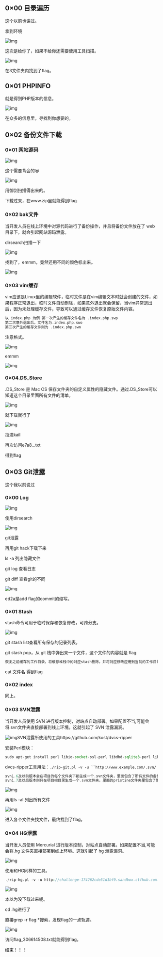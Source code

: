 ## 0×00 目录遍历

这个以前也讲过。

拿到环境

![img](assets/1623671662079-e8875a5c-2e8a-4716-bb0e-c57dd8890d5c.png)

这次是给你了，如果不给你还需要使用工具扫描。

![img](assets/1623671670385-ab2cefc6-4f0c-40ce-b7fd-44b51e2a708e.png)

在3文件夹内找到了flag。



## 0×01 PHPINFO

就是得到PHP版本的信息。

![img](assets/1623671688373-44ba8164-7dc0-40d2-99fc-b34ae4d86744.png)

在众多的信息里，寻找到你想要的。



## 0×02 备份文件下载

### 0×01 网站源码

![img](assets/1623671702891-de803379-dcbb-416f-9c66-a9c7ab4e2074.png)

这个需要背会的😒

![img](assets/1623671708683-c02a8e29-10f5-42d8-aeb4-b309151a7fea.png)

用御剑扫描得出来的。

下载过来，在www.zip里就能得到flag



### 0×02 bak文件

当开发人员在线上环境中对源代码进行了备份操作，并且将备份文件放在了 web 目录下，就会引起网站源码泄露。



dirsearch扫描一下

![img](assets/1623671720790-69fb8672-9425-48f0-bfc1-2b0f7376e2c5.png)

找到了，emmm，竟然还用不同的颜色标出来。

![img](assets/1623671726867-47b315e9-80ea-4e0a-81fd-09d6d012ad81.png)

### 0×03 vim缓存

vim应该是Linux里的编辑软件，临时文件是在vim编辑文本时就会创建的文件，如果程序正常退出，临时文件自动删除，如果意外退出就会保留，当vim异常退出后，因为未处理缓存文件，导致可以通过缓存文件恢复原始文件内容。

```php
以 index.php 为例 第一次产生的缓存文件名为 .index.php.swp
第二次意外退出后，文件名为.index.php.swo
第三次产生的缓存文件则为 .index.php.swn
```

注意格式。

![img](assets/1623671746035-6a2fc779-7c0a-42a3-af99-d03454238d2d.png)

emmm

![img](assets/1623671751465-13804bb6-6177-4f21-b075-cb24365719ea.png)

### 0×04.DS_Store

.DS_Store 是 Mac OS 保存文件夹的自定义属性的隐藏文件。通过.DS_Store可以知道这个目录里面所有文件的清单。

![img](assets/1623671760102-36557803-01ab-40a3-97bd-805065e50add.png)

就下载就行了

![img](assets/1623671765353-14cbb5bf-e235-4ceb-b473-c8d2007f63ae.png)

拉进kail

再次访问e7a8…txt

得到flag



## 0×03 Git泄露

这个我以前说过



### 0×00 Log

![img](assets/1623671784003-97e3c855-bbcc-4a95-b34f-42e3539ba9ec.png)

使用dirsearch

![img](assets/1623671787358-71f81247-7c6b-42d4-8b86-d1b90baf980b.png)

git泄露

再用git hack下载下来

ls -a 列出隐藏文件

git log 查看日志

git diff 查看git的不同

![img](assets/1623671792952-3399683e-d6da-46c0-884c-32471b143599.png)

ed2a是add flag的commit的缩写。

### 0×01 Stash

stash命令可用于临时保存和恢复修改，可跨分支。

![img](assets/1623671805696-3f0bb52a-7b38-4d8e-a006-d034ccecca1a.png)

git stash list查看所有保存的记录列表。

git stash pop，从 git 栈中弹出来一个文件，这个文件的内容就是 flag

```php
恢复之前缓存的工作目录，将缓存堆栈中的对应stash删除，并将对应修改应用到当前的工作目录下,默认为第一个stash,即stash@{0}，如果要应用并删除其他stash，命令：git stash pop stash@{$num} ，比如应用并删除第二个：git stash pop stash@{1}）
```

cat 文件名 得到flag

### 0×02 index

同上。



### 0×03 SVN泄露

当开发人员使用 SVN 进行版本控制，对站点自动部署。如果配置不当,可能会将.svn文件夹直接部署到线上环境。这就引起了 SVN 泄露漏洞。

![img](assets/1623671838651-623fcf2b-abcd-44d5-b45e-1f0ce80cb377.png)SVN泄露所使用的工具https://github.com/kost/dvcs-ripper

安装Perl模块：

```php
sudo apt-get install perl libio-socket-ssl-perl libdbd-sqlite3-perl libclass-dbi-perl libio-all-lwp-perl
```

dvcs-ripper工具用法：`./rip-git.pl -v -u ``http://www.example.com/.svn/`

```php
svn1.6及以前版本会在项目的每个文件夹下都生成一个.svn文件夹，里面包含了所有文件的备份，文件夹名为 .svn/text-base/文件名.svn-base
svn1.7及以后版本则只在项目根目录生成一个.svn文件夹，里面的pristine文件夹里包含了整个项目的所有文件备份
```

![img](assets/1623671869620-60bb3e85-6a70-4512-ba1e-63ff98ffa262.png)

再用ls -al 列出所有文件

![img](assets/1623671887304-0376b64d-b091-421f-bac1-ca97d12dfecf.png)

进入各个文件夹找文件，最终找到了flag。



### 0×04 HG泄露

当开发人员使用 Mercurial 进行版本控制，对站点自动部署。如果配置不当,可能会将.hg 文件夹直接部署到线上环境。这就引起了 hg 泄露漏洞。

![img](assets/1623671900915-240c56cd-dd0f-4e0f-9931-7aef8da7e09c.png)

使用和HG同样的工具。

```php
./rip-hg.pl -v -u http://challenge-174262cde51d1bf9.sandbox.ctfhub.com:10080/.hg/
```

![img](assets/1623671909045-74a6e240-90b0-4c48-bd21-e5c35b49fab8.png)

本以为没下载过来呢。

cd .hg进行了

直接grep -r flag *搜索，发现flag的一点轨迹。

![img](assets/1623671923045-54692218-b664-483d-8a95-8b10046fc654.png)

访问flag_306614508.txt就能得到flag。



结束！！！